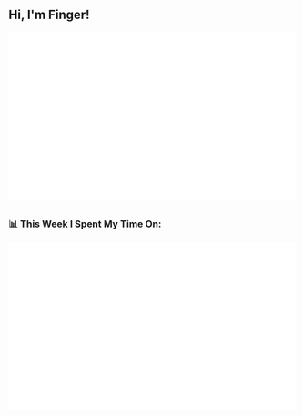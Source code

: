 <h2> Hi, I'm Finger!</h2>

<img align="right" src="https://raw.githubusercontent.com/spianmo/github-stats/master/generated/overview.svg#gh-light-mode-only">

<!-- <img align="right" height="160em" src="https://github-readme-stats-eight-theta.vercel.app/api/top-langs/?username=spianmo&layout=compact&langs_count=8&theme=algolia"/>	 -->
	
```go
package main

type Me struct {
	Name   string
	Job    string
	Code   string
	Skills string
}

func main() {
	me := &Me{
		Name:   "Finger",
		Job:    "Client-side Engineer",
		Code:   "Java, Kotlin, C#, Rust and C++ and Others",
		Skills: "Android, Security, Cross-platform client, NLP, CV, ASR ^o^",
	}
	_ = me
}
```


<h3>📊 This Week I Spent My Time On:</h3>
<img align='right' src="https://raw.githubusercontent.com/spianmo/github-stats/master/generated/languages.svg#gh-light-mode-only">

<!--START_SECTION:waka-->

```txt
Kotlin                         14 hrs 52 mins  ████████████░░░░░░░░░░░░░   47.97 %
C++                            5 hrs 57 mins   ████▓░░░░░░░░░░░░░░░░░░░░   19.21 %
CMake                          4 hrs 27 mins   ███▓░░░░░░░░░░░░░░░░░░░░░   14.38 %
CMakeLists.txt                 1 hr 59 mins    █▓░░░░░░░░░░░░░░░░░░░░░░░   06.45 %
protobuf                       29 mins         ▒░░░░░░░░░░░░░░░░░░░░░░░░   01.59 %
```

<!--END_SECTION:waka-->
